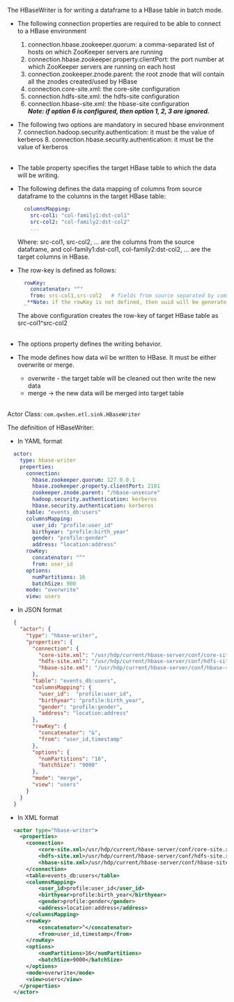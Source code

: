 The HBaseWriter is for writing a dataframe to a HBase table in batch mode.

- The following connection properties are required to be able to connect to a HBase environment
   1. connection.hbase.zookeeper.quorum: a comma-separated list of hosts on which ZooKeeper servers are running
   2. connection.hbase.zookeeper.property.clientPort: the port number at which ZooKeeper servers are running on each host
   3. connection.zookeeper.znode.parent: the root znode that will contain all the znodes created/used by HBase
   4. connection.core-site.xml: the core-site configuration
   5. connection.hdfs-site.xml: the hdfs-site configuration
   6. connection.hbase-site.xml: the hbase-site configuration  
      _**Note: if option 6 is configured, then option 1, 2, 3 are ignored.**_
- The following two options are mandatory in secured hbase environment
   7. connection.hadoop.security.authentication: it must be the value of kerberos
   8. connection.hbase.security.authentication: it must be the value of kerberos  
   <br />
  
- The table property specifies the target HBase table to which the data will be writing.  
- The following defines the data mapping of columns from source dataframe to the columns in the target HBase table:
  ```yaml
    columnsMapping:
      src-col1: "col-family1:dst-col1"     
      src-col2: "col-family2:dst-col2" 
      ...
  ```
  Where: src-col1, src-col2, ... are the columns from the source dataframe, and col-family1:dst-col1, col-family2:dst-col2, ... are the target columns in HBase.
- The row-key is defined as follows:
  ```yaml
    rowKey:
      concatenator: "^"
      from: src-col1,src-col2   # fields from source separated by comma
    _**Note: if the rowKey is not defined, then uuid will be generated.**_
  ```
  The above configuration creates the row-key of target HBase table as src-col1^src-col2  
  <br />  

- The options property defines the writing behavior.
- The mode defines how data wil be written to HBase. It must be either overwrite or merge.
  - overwrite - the target table will be cleaned out then write the new data
  - merge -> the new data will be merged into target table
  <br />

Actor Class: `com.qwshen.etl.sink.HBaseWriter`

The definition of HBaseWriter:
- In YAML format
```yaml
  actor:
    type: hbase-writer
    properties:
      connection:
        hbase.zookeeper.quorum: 127.0.0.1
        hbase.zookeeper.property.clientPort: 2181
        zookeeper.znode.parent: "/hbase-unsecure"
        hadoop.security.authentication: kerberos
        hbase.security.authentication: kerberos
      table: "events_db:users"
      columnsMapping:
        user_id: "profile:user_id"
        birthyear: "profile:birth_year"
        gender: "profile:gender"
        address: "location:address"
      rowKey:
        concatenator: "^"
        from: user_id
      options:
        numPartitions: 16
        batchSize: 900
      mode: "overwrite"
      view: users
```

- In JSON format
```json
  {
    "actor": {
      "type": "hbase-writer",
      "properties": {
        "connection": {
          "core-site.xml": "/usr/hdp/current/hbase-server/conf/core-site.xml",
          "hdfs-site.xml": "/usr/hdp/current/hbase-server/conf/hdfs-site.xml",
          "hbase-site.xml": "/usr/hdp/current/hbase-server/conf/hbase-site.xml"
        },
        "table": "events_db:users",
        "columnsMapping": {
          "user_id":  "profile:user_id",
          "birthyear": "profile:birth_year",
          "gender": "profile:gender",
          "address": "location:address"
        },
        "rowKey": {
          "concatenator": "&",
          "from": "user_id,timestamp"
        },
        "options": {
          "numPartitions": "16",
          "batchSize": "9000"
        },
        "mode": "merge",
        "view": "users"
      }
    }
  }
```

- In XML format
```xml
  <actor type="hbase-writer">
    <properties>
      <connection>
          <core-site.xml>/usr/hdp/current/hbase-server/conf/core-site.xml</core-site.xml>
          <hdfs-site.xml>/usr/hdp/current/hbase-server/conf/hdfs-site.xml</hdfs-site.xml>
          <hbase-site.xml>/usr/hdp/current/hbase-server/conf/hbase-site.xml</hbase-site.xml>
      </connection>
      <table>events_db:users</table>
      <columnsMapping>
          <user_id>profile:user_id</user_id>
          <birthyear>profile:birth_year</birthyear>
          <gender>profile:gender</gender>
          <address>location:address</address>
      </columnsMapping>
      <rowKey>
          <concatenator>^</concatenator>
          <from>user_id,timestamp</from>
      </rowKey>
      <options>
          <numPartitions>16</numPartitions>
          <batchSize>9000</batchSize>
      </options>
      <mode>overwrite</mode>
      <view>users</view>
    </properties>
  </actor>
```
